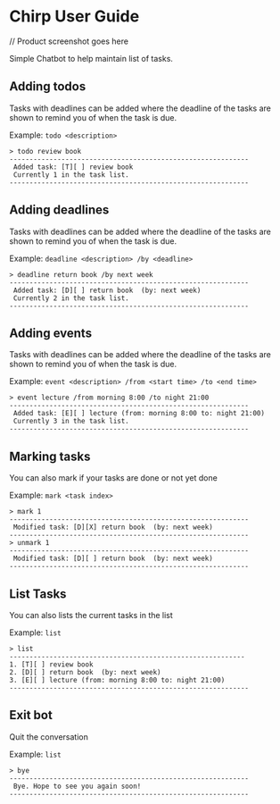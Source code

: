# Chirp User Guide
// Product screenshot goes here

Simple Chatbot to help maintain list of tasks.

## Adding todos

Tasks with deadlines can be added where the deadline of the tasks are shown to remind you of when the task is due.

Example: `todo <description>`

```
> todo review book
------------------------------------------------------------
 Added task: [T][ ] review book
 Currently 1 in the task list.
------------------------------------------------------------
```

## Adding deadlines

Tasks with deadlines can be added where the deadline of the tasks are shown to remind you of when the task is due.

Example: `deadline <description> /by <deadline>`

```
> deadline return book /by next week
------------------------------------------------------------
 Added task: [D][ ] return book  (by: next week)
 Currently 2 in the task list.
------------------------------------------------------------
```
## Adding events

Tasks with deadlines can be added where the deadline of the tasks are shown to remind you of when the task is due.

Example: `event <description> /from <start time> /to <end time>`

```
> event lecture /from morning 8:00 /to night 21:00
------------------------------------------------------------
 Added task: [E][ ] lecture (from: morning 8:00 to: night 21:00)
 Currently 3 in the task list.
------------------------------------------------------------
```

## Marking tasks

You can also mark if your tasks are done or not yet done

Example: `mark <task index>`

```
> mark 1
------------------------------------------------------------
 Modified task: [D][X] return book  (by: next week)
------------------------------------------------------------
> unmark 1
------------------------------------------------------------
 Modified task: [D][ ] return book  (by: next week)
------------------------------------------------------------
```

## List Tasks

You can also lists the current tasks in the list

Example: `list`

```
> list
-----------------------------------------------------------
1. [T][ ] review book
2. [D][ ] return book  (by: next week)
3. [E][ ] lecture (from: morning 8:00 to: night 21:00)
------------------------------------------------------------
```

## Exit bot

Quit the conversation

Example: `list`

```
> bye
------------------------------------------------------------
 Bye. Hope to see you again soon!
------------------------------------------------------------
```